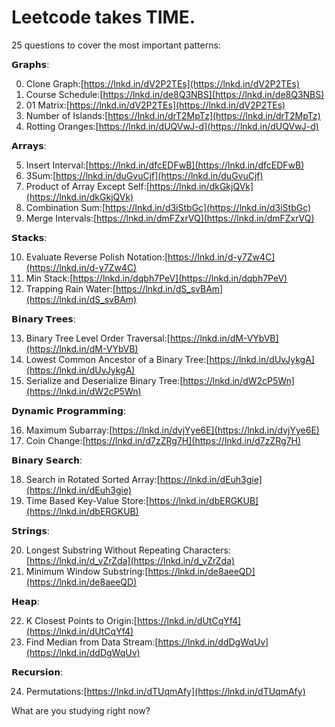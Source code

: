 
# Leetcode takes TIME.

25 questions to cover the most important patterns:

𝗚𝗿𝗮𝗽𝗵𝘀:

0. Clone Graph:[https://lnkd.in/dV2P2TEs](https://lnkd.in/dV2P2TEs)
1. Course Schedule:[https://lnkd.in/de8Q3NBS](https://lnkd.in/de8Q3NBS)
2. 01 Matrix:[https://lnkd.in/dV2P2TEs](https://lnkd.in/dV2P2TEs)
3. Number of Islands:[https://lnkd.in/drT2MpTz](https://lnkd.in/drT2MpTz)
4. Rotting Oranges:[https://lnkd.in/dUQVwJ-d](https://lnkd.in/dUQVwJ-d)

𝗔𝗿𝗿𝗮𝘆𝘀:

5. Insert Interval:[https://lnkd.in/dfcEDFwB](https://lnkd.in/dfcEDFwB)
6. 3Sum:[https://lnkd.in/duGvuCjf](https://lnkd.in/duGvuCjf)
7. Product of Array Except Self:[https://lnkd.in/dkGkjQVk](https://lnkd.in/dkGkjQVk)
8. Combination Sum:[https://lnkd.in/d3iStbGc](https://lnkd.in/d3iStbGc)
9. Merge Intervals:[https://lnkd.in/dmFZxrVQ](https://lnkd.in/dmFZxrVQ)

𝗦𝘁𝗮𝗰𝗸𝘀:

10. Evaluate Reverse Polish Notation:[https://lnkd.in/d-y7Zw4C](https://lnkd.in/d-y7Zw4C)
11. Min Stack:[https://lnkd.in/dqbh7PeV](https://lnkd.in/dqbh7PeV)
12. Trapping Rain Water:[https://lnkd.in/dS_svBAm](https://lnkd.in/dS_svBAm)

𝗕𝗶𝗻𝗮𝗿𝘆 𝗧𝗿𝗲𝗲𝘀:

13. Binary Tree Level Order Traversal:[https://lnkd.in/dM-VYbVB](https://lnkd.in/dM-VYbVB)
14. Lowest Common Ancestor of a Binary Tree:[https://lnkd.in/dUvJykgA](https://lnkd.in/dUvJykgA)
15. Serialize and Deserialize Binary Tree:[https://lnkd.in/dW2cP5Wn](https://lnkd.in/dW2cP5Wn)

𝗗𝘆𝗻𝗮𝗺𝗶𝗰 𝗣𝗿𝗼𝗴𝗿𝗮𝗺𝗺𝗶𝗻𝗴:

16. Maximum Subarray:[https://lnkd.in/dvjYye6E](https://lnkd.in/dvjYye6E)
17. Coin Change:[https://lnkd.in/d7zZRg7H](https://lnkd.in/d7zZRg7H)

𝗕𝗶𝗻𝗮𝗿𝘆 𝗦𝗲𝗮𝗿𝗰𝗵:

18. Search in Rotated Sorted Array:[https://lnkd.in/dEuh3gie](https://lnkd.in/dEuh3gie)
19. Time Based Key-Value Store:[https://lnkd.in/dbERGKUB](https://lnkd.in/dbERGKUB)

𝗦𝘁𝗿𝗶𝗻𝗴𝘀:

20. Longest Substring Without Repeating Characters:[https://lnkd.in/d_vZrZda](https://lnkd.in/d_vZrZda)
21. Minimum Window Substring:[https://lnkd.in/de8aeeQD](https://lnkd.in/de8aeeQD)

𝗛𝗲𝗮𝗽:

22. K Closest Points to Origin:[https://lnkd.in/dUtCqYf4](https://lnkd.in/dUtCqYf4)
23. Find Median from Data Stream:[https://lnkd.in/ddDgWqUv](https://lnkd.in/ddDgWqUv)

𝗥𝗲𝗰𝘂𝗿𝘀𝗶𝗼𝗻:

24. Permutations:[https://lnkd.in/dTUqmAfy](https://lnkd.in/dTUqmAfy)

What are you studying right now?
